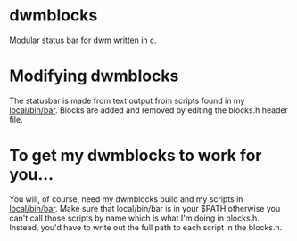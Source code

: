 # dwmblocks
Modular status bar for dwm written in c.

# Modifying dwmblocks
The statusbar is made from text output from scripts found in my [local/bin/bar](https://github.com/aimon1337/dotfiles/tree/master/local/bin/bar).  Blocks are added and removed by editing the blocks.h header file.

# To get my dwmblocks to work for you...
You will, of course, need my dwmblocks build and my scripts in [local/bin/bar](https://github.com/aimon1337/dotfiles/tree/master/local/bin/bar).  Make sure that local/bin/bar is in your $PATH otherwise you can't call those scripts by name which is what I'm doing in blocks.h.  Instead, you'd have to write out the full path to each script in the blocks.h.
